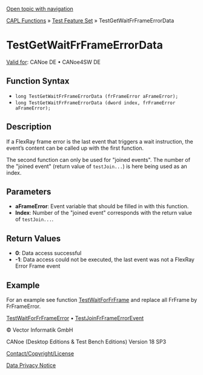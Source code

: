 [Open topic with navigation](../../../../../CANoeDEFamily.htm#Topics/CAPLFunctions/Test/Functions/CAPLfunctionTestGetWaitFrFrameErrorData.md)

[CAPL Functions](../../CAPLfunctions.md) » [Test Feature Set](../CAPLfunctionsTFSOverview.md) » TestGetWaitFrFrameErrorData

# TestGetWaitFrFrameErrorData

[Valid for](../../../Shared/FeatureAvailability.md): CANoe DE • CANoe4SW DE

## Function Syntax

- `long TestGetWaitFrFrameErrorData (frFrameError aFrameError);`
- `long TestGetWaitFrFrameErrorData (dword index, frFrameError aFrameError);`

## Description

If a FlexRay frame error is the last event that triggers a wait instruction, the event’s content can be called up with the first function.

The second function can only be used for "joined events". The number of the "joined event" (return value of `testJoin...`) is here being used as an index.

## Parameters

- **aFrameError**: Event variable that should be filled in with this function.
- **Index**: Number of the "joined event" corresponds with the return value of `testJoin...`.

## Return Values

- **0**: Data access successful
- **-1**: Data access could not be executed, the last event was not a FlexRay Error Frame event

## Example

For an example see function [TestWaitForFrFrame](CAPLfunctionTestWaitForFrFrame.md) and replace all FrFrame by FrFrameError.

[TestWaitForFrFrameError](CAPLfunctionTestWaitForFrFrameError.md) • [TestJoinFrFrameErrorEvent](CAPLfunctionTestJoinFrFrameErrorEvent.md)

© Vector Informatik GmbH

CANoe (Desktop Editions & Test Bench Editions) Version 18 SP3

[Contact/Copyright/License](../../../Shared/ContactCopyrightLicense.md)

[Data Privacy Notice](https://www.vector.com/int/en/company/get-info/privacy-policy/)
